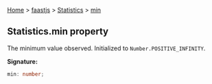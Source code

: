 [Home](./index) &gt; [faastjs](./faastjs.md) &gt; [Statistics](./faastjs.statistics.md) &gt; [min](./faastjs.statistics.min.md)

## Statistics.min property

The minimum value observed. Initialized to `Number.POSITIVE_INFINITY`<!-- -->.

<b>Signature:</b>

```typescript
min: number;
```
